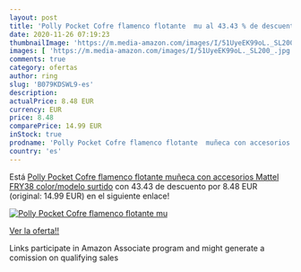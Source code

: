 ```yaml
---
layout: post
title: 'Polly Pocket Cofre flamenco flotante  mu al 43.43 % de descuento'
date: 2020-11-26 07:19:23
thumbnailImage: 'https://m.media-amazon.com/images/I/51UyeEK99oL._SL200_.jpg'
images: [ 'https://m.media-amazon.com/images/I/51UyeEK99oL._SL200_.jpg' ]
comments: true
category: ofertas
author: ring
slug: 'B079KDSWL9-es'
description:
actualPrice: 8.48 EUR
currency: EUR
price: 8.48
comparePrice: 14.99 EUR
inStock: true
prodname: 'Polly Pocket Cofre flamenco flotante  muñeca con accesorios  Mattel FRY38    color/modelo surtido'
country: 'es'
---
```


Está [Polly Pocket Cofre flamenco flotante  muñeca con accesorios  Mattel FRY38    color/modelo surtido](https://www.amazon.es/dp/B079KDSWL9/?tag=tolees-21) con 43.43 de descuento por 8.48 EUR (original: 14.99 EUR) en el siguiente enlace!

[![Polly Pocket Cofre flamenco flotante  mu](https://m.media-amazon.com/images/I/51UyeEK99oL._SL200_.jpg)](https://www.amazon.es/dp/B079KDSWL9/?tag=tolees-21)

[Ver la oferta!!](https://www.amazon.es/dp/B079KDSWL9/?tag=tolees-21)

Links participate in Amazon Associate program and might generate a comission on qualifying sales


